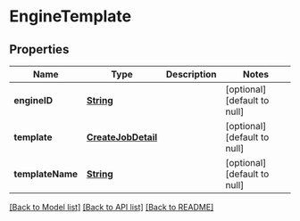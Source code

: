 # EngineTemplate
## Properties

Name | Type | Description | Notes
------------ | ------------- | ------------- | -------------
**engineID** | [**String**](string.md) |  | [optional] [default to null]
**template** | [**CreateJobDetail**](CreateJobDetail.md) |  | [optional] [default to null]
**templateName** | [**String**](string.md) |  | [optional] [default to null]

[[Back to Model list]](../README.md#documentation-for-models) [[Back to API list]](../README.md#documentation-for-api-endpoints) [[Back to README]](../README.md)

